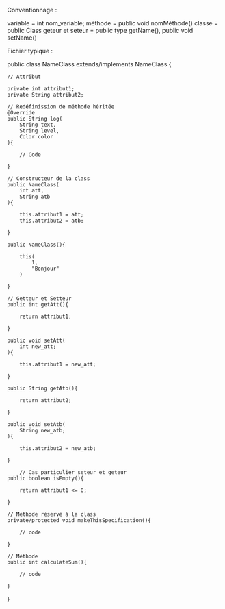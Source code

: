 Conventionnage :

variable = int nom_variable;
méthode = public void nomMéthode()
classe = public Class
geteur et seteur = public type getName(), public void setName()

Fichier typique :

public class NameClass extends/implements NameClass {

    // Attribut

    private int attribut1;
    private String attribut2;

    // Redéfinission de méthode héritée
    @Override
    public String log(
        String text, 
        String level, 
        Color color
    ){

        // Code

    }

    // Constructeur de la class
    public NameClass(
        int att, 
        String atb
    ){

        this.attribut1 = att;
        this.attribut2 = atb;

    }

    public NameClass(){

        this(
            1,
            "Bonjour"
        )

    }

    // Getteur et Setteur
    public int getAtt(){

        return attribut1;

    }

    public void setAtt(
        int new_att;
    ){

        this.attribut1 = new_att;

    }

    public String getAtb(){

        return attribut2;

    }

    public void setAtb(
        String new_atb;
    ){

        this.attribut2 = new_atb;

    }

        // Cas particulier seteur et geteur
    public boolean isEmpty(){

        return attribut1 <= 0;

    }

    // Méthode réservé à la class
    private/protected void makeThisSpecification(){

        // code

    }

    // Méthode
    public int calculateSum(){

        // code

    }

}